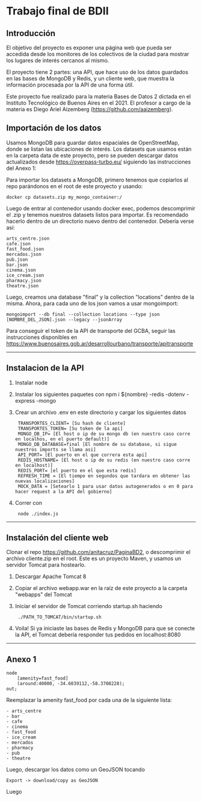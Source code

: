 # Trabajo final de BDII
## Introducción
El objetivo del proyecto es exponer una página web que pueda ser accedida desde los monitores de los colectivos de la ciudad para mostrar los lugares de interés cercanos al mismo.

El proyecto tiene 2 partes: una API, que hace uso de los datos guardados en las bases de MongoDB y Redis, y un cliente web, que muestra la información procesada por la API de una forma útil. 

Este proyecto fue realizado para la materia Bases de Datos 2 dictada en el Instituto Tecnológico de Buenos Aires en el 2021. El profesor a cargo de la materia es Diego Ariel Aizemberg (https://github.com/aaizemberg). 

## Importación de los datos
Usamos MongoDB para guardar datos espaciales de OpenStreetMap, donde se listan las ubicaciones de interés. 
Los datasets que usamos están en la carpeta data de este proyecto, pero se pueden descargar datos actualizados desde https://overpass-turbo.eu/ siguiendo las instrucciones del Anexo 1:

Para importar los datasets a MongoDB, primero tenemos que copiarlos al repo parándonos en el root de este proyecto y usando:

    docker cp datasets.zip my_mongo_container:/

Luego de entrar al contenedor usando docker exec, podemos descomprimir el .zip y tenemos nuestros datasets listos para importar. Es recomendado hacerlo dentro de un directorio nuevo dentro del contenedor. Debería verse así:

    arts_centre.json 
    cafe.json 
    fast_food.json 
    mercados.json 
    pub.json 
    bar.json 
    cinema.json  
    ice_cream.json 
    pharmacy.json 
    theatre.json

Luego, creamos una database "final" y la collection "locations" dentro de la misma.
Ahora, para cada uno de los json vamos a usar mongoimport:
        
    mongoimport --db final --collection locations --type json [NOMBRE_DEL_JSON].json --legacy --jsonArray
    
Para conseguir el token de la API de transporte del GCBA, seguir las instrucciones disponibles en https://www.buenosaires.gob.ar/desarrollourbano/transporte/apitransporte

***
## Instalacion de la API
1) Instalar node

2) Instalar los siguientes paquetes con npm i ${nombre}
    -redis
    -dotenv
    -express
    -mongo

3) Crear un archivo .env en este directorio y cargar los siguientes datos

        TRANSPORTES_CLIENT= [Su hash de cliente]
        TRANSPORTES_TOKEN= [Su token de la api]
        MONGO_DB_IP= [El host o ip de su mongo db (en nuestro caso corre en localhos, en el puerto default)]
        MONGO_DB_DATABASE=final [El nombre de su database, si sigue nuestros imports se llama asi]
        API_PORT= [El puerto en el que correra esta api]
        REDIS_HOSTNAME= [El host o ip de su redis (en nuestro caso corre en localhost)]
        REDIS_PORT= [el puerto en el que esta redis]
        REFRESH_TIME = [El tiempo en segundos que tardara en obtener las nuevas localizaciones]
        MOCK_DATA = [Setearlo 1 para usar datos autogenerados o en 0 para hacer request a la API del gobierno]

4) Correr con

        node ./index.js

***
## Instalación del cliente web

Clonar el repo https://github.com/anitacruz/PaginaBD2, o descomprimir el archivo cliente.zip en el root. Este es un proyecto Maven, y usamos un servidor Tomcat para hostearlo. 

1) Descargar Apache Tomcat 8
2) Copiar el archivo webapp.war en la raíz de este proyecto a la carpeta "webapps" del Tomcat
3) Iniciar el servidor de Tomcat corriendo startup.sh haciendo 
        
        ./PATH_TO_TOMCAT/bin/startup.sh 
    
4) Voila! Si ya iniciaste las bases de Redis y MongoDB para que se conecte la API, el Tomcat debería responder tus pedidos en localhost:8080




***
## Anexo 1

    node
        [amenity=fast_food]
        (around:40000, -34.6039112,-58.3708228);
    out;

Reemplazar la amenity fast_food por cada una de la siguiente lista:

    - arts_centre
    - bar
    - cafe
    - cinema
    - fast_food
    - ice_cream
    - mercados
    - pharmacy
    - pub
    - theatre

Luego, descargar los datos como un GeoJSON tocando 
   
    Export -> download/copy as GeoJSON

Luego

